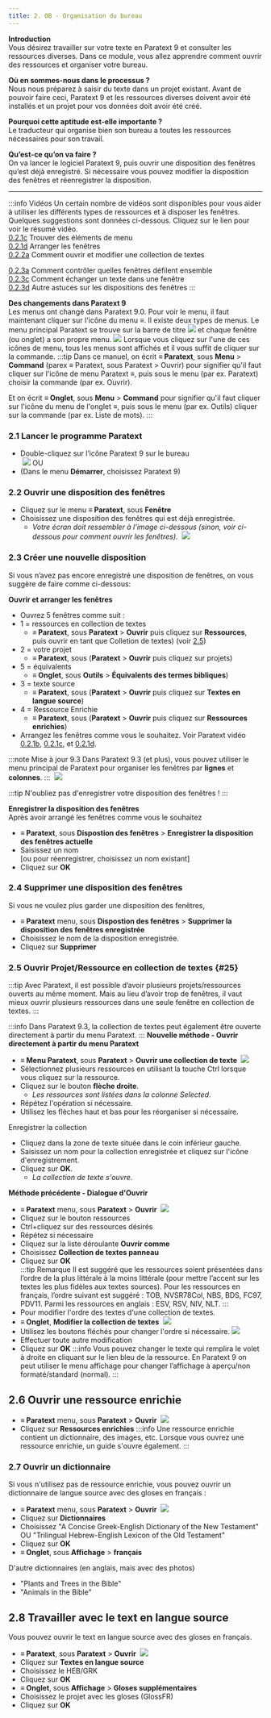 ```yaml
---
title: 2. OB - Organisation du bureau 
---
```

**Introduction**  
Vous désirez travailler sur votre texte en Paratext 9 et consulter les ressources diverses. Dans ce module, vous allez apprendre comment ouvrir des ressources et organiser votre bureau.

**Où en sommes-nous dans le processus ?**  
Nous nous préparez à saisir du texte dans un projet existant. Avant de pouvoir faire ceci, Paratext 9 et les ressources diverses doivent avoir été installés et un projet pour vos données doit avoir été créé.

**Pourquoi cette aptitude est-elle importante ?**  
Le traducteur qui organise bien son bureau a toutes les ressources nécessaires pour son travail.

**Qu’est-ce qu’on va faire ?**  
On va lancer le logiciel Paratext 9, puis ouvrir une disposition des fenêtres qu’est déjà enregistré. Si nécessaire vous pouvez modifier la disposition des fenêtres et réenregistrer la disposition.

----

:::info Vidéos 
Un certain nombre de vidéos sont disponibles pour vous aider à utiliser les différents types de ressources et à disposer les fenêtres. Quelques suggestions sont données ci-dessous. Cliquez sur le lien pour voir le résumé vidéo.  
[0.2.1c](../../Video-summaries/01-Introduction/0.2.Navigation/0.2.1c.md) Trouver des éléments de menu  
[0.2.1d](../../Video-summaries/01-Introduction/0.2.Navigation/0.2.1d.md) Arranger les fenêtres  
[0.2.2a](../../Video-summaries/01-Introduction/0.2.Navigation/0.2.2a.md) Comment ouvrir et modifier  une collection de textes 

[0.2.3a](../../Video-summaries/01-Introduction/0.2.Navigation/0.2.3a.md) Comment contrôler quelles fenêtres défilent ensemble  
[0.2.3c](../../Video-summaries/01-Introduction/0.2.Navigation/0.2.3c.md) Comment échanger un texte dans une fenêtre  
[0.2.3d](../../Video-summaries/01-Introduction/0.2.Navigation/0.2.3d.md) Autre astuces sur les dispositions des fenêtres
:::

**Des changements dans Paratext 9**  
Les menus ont changé dans Paratext 9.0. Pour voir le menu, il faut maintenant cliquer sur l'icône du menu **≡**. Il existe deux types de menus. Le menu principal Paratext se trouve sur la barre de titre ![](../media/a7c437f2736cb28b0dff7abd780f5f94.png) et chaque fenêtre (ou onglet) a son propre menu. ![](../media/65ab77824a1e025fac1bf88feb6ba66f.png) Lorsque vous cliquez sur l'une de ces icônes de menu, tous les menus sont affichés et il vous suffit de cliquer sur la commande.
:::tip
Dans ce manuel, on écrit **≡ Paratext**, sous **Menu** \> **Command** (parex ≡ Paratext, sous Paratext \> Ouvrir) pour signifier qu'il faut cliquer sur l'icône de menu Paratext ≡, puis sous le menu (par ex. Paratext) choisir la commande (par ex. Ouvrir).

Et on écrit **≡ Onglet**, sous **Menu** \> **Command** pour signifier qu'il faut cliquer sur l'icône du menu de l'onglet ≡, puis sous le menu (par ex. Outils) cliquer sur la commande (par ex. Liste de mots).
:::

### 2.1 Lancer le programme Paratext

-  Double-cliquez sur l’icône Paratext 9 sur le bureau  
    ![](../media/b2697bb533e7765029252c8d51301dc9.png)
    OU  
-  (Dans le menu **Démarrer**, choisissez Paratext 9)

### 2.2 Ouvrir une disposition des fenêtres

-  Cliquez sur le menu **≡ Paratext**, sous **Fenêtre**
-  Choisissez une disposition des fenêtres qui est déjà enregistrée.
   -  *Votre écran doit ressembler à l’image ci-dessous (sinon, voir ci-dessous pour comment ouvrir les fenêtres).*
    ![](../media/becf6dae2e733cc280e70a8f4b706981.png)


### 2.3 Créer une nouvelle disposition

Si vous n’avez pas encore enregistré une disposition de fenêtres, on vous suggère de faire comme ci-dessous:

**Ouvrir et arranger les fenêtres**  
-  Ouvrez 5 fenêtres comme suit :
-  1 = ressources en collection de textes
   -  **≡ Paratext**, sous **Paratext** \> **Ouvrir** puis cliquez sur **Ressources**, puis ouvrir en tant que Colletion de textes) (voir [2.5](./2.OD.md#25))  
-  2 = votre projet
   -  **≡ Paratext**, sous (**Paratext** \> **Ouvrir** puis cliquez sur projets)
-  5 = équivalents
   -  **≡ Onglet**, sous **Outils** \> **Équivalents des termes bibliques**)
-  3 = texte source  
   -  **≡ Paratext**, sous (**Paratext** \> **Ouvrir** puis cliquez sur **Textes en langue source**)
-  4 = Ressource Enrichie
   -  **≡ Paratext**, sous (**Paratext** \> **Ouvrir** puis cliquez sur **Ressources enrichies**)
-  Arrangez les fenêtres comme vous le souhaitez. Voir Paratext vidéo [0.2.1b](../../Video-summaries/01-Introduction/0.2.Navigation/0.2.1b.md), [0.2.1c](../../Video-summaries/01-Introduction/0.2.Navigation/0.2.1c.md), et [0.2.1d](../../Video-summaries/01-Introduction/0.2.Navigation/0.2.1d.md).

:::note Mise à jour 9.3
Dans Paratext 9.3 (et plus), vous pouvez utiliser le menu principal de Paratext pour organiser les fenêtres par **lignes** et **colonnes**.
:::
   ![](../media/arrange-in-rows.png)

:::tip
N'oubliez pas d'enregistrer votre disposition des fenêtres !
:::

**Enregistrer la disposition des fenêtres**  
Après avoir arrangé les fenêtres comme vous le souhaitez

-  **≡ Paratext**, sous **Dispostion des fenêtres** \> **Enregistrer la disposition des fenêtres actuelle**
-  Saisissez un nom  
    [ou pour réenregistrer, choisissez un nom existant]
-  Cliquez sur **OK**


### 2.4 Supprimer une disposition des fenêtres

Si vous ne voulez plus garder une disposition des fenêtres,

-  **≡ Paratext** menu, sous **Dispostion des fenêtres** \> **Supprimer la disposition des fenêtres enregistrée**
-  Choisissez le nom de la disposition enregistrée.
-  Cliquez sur **Supprimer**


### 2.5 Ouvrir Projet/Ressource en collection de textes {#25}

:::tip
Avec Paratext, il est possible d’avoir plusieurs projets/ressources ouverts au même moment. Mais au lieu d’avoir trop de fenêtres, il vaut mieux ouvrir plusieurs ressources dans une seule fenêtre en collection de textes.
:::

:::info
Dans Paratext 9.3, la collection de textes peut également être ouverte directement à partir du menu Paratext.
:::
**Nouvelle méthode - Ouvrir directement à partir du menu Paratext**
- **≡ Menu Paratext**, sous **Paratext** \> **Ouvrir une collection de texte**
 ![](../media/OpenTextCol.png)
- Sélectionnez plusieurs ressources en utilisant la touche Ctrl lorsque vous cliquez sur la ressource.
- Cliquez sur le bouton **flèche droite**.  
  -  *Les ressources sont listées dans la colonne Selected*.
- Répétez l'opération si nécessaire.
- Utilisez les flèches haut et bas pour les réorganiser si nécessaire.

Enregistrer la collection 
- Cliquez dans la zone de texte située dans le coin inférieur gauche.
- Saisissez un nom pour la collection enregistrée et cliquez sur l'icône d'enregistrement.
- Cliquez sur **OK**.
  -  *La collection de texte s'ouvre*.

**Méthode précédente - Dialogue d'Ouvrir**

-  **≡ Paratext** menu, sous **Paratext** \> **Ouvrir**
    ![](../media/67c09582d7f685c9e709d3cb0bd78c51.png)  
-  Cliquez sur le bouton ressources
-  Ctrl+cliquez sur des ressources désirés
-  Répétez si nécessaire
-  Cliquez sur la liste déroulante **Ouvrir comme**
-  Choisissez **Collection de textes panneau**
-  Cliquez sur **OK**  
:::tip Remarque
Il est suggéré que les ressources soient présentées dans l’ordre de la plus littérale à la moins littérale (pour mettre l’accent sur les textes les plus fidèles aux textes sources). Pour les ressources en français, l’ordre suivant est suggéré : TOB, NVSR78Col, NBS, BDS, FC97, PDV11. Parmi les ressources en anglais : ESV, RSV, NIV, NLT.
:::
-  Pour modifier l'ordre des textes d'une collection de textes.
-  **≡ Onglet**, **Modifier la collection de textes**
 ![](../media/114addc77497db5a8e16e63e0a60a397.png)
-  Utilisez les boutons fléchés pour changer l'ordre si nécessaire.
![](../media/1529efc6b9c2b2d2a45649f36a13660e.png)
-  Effectuer toute autre modification
-  Cliquez sur **OK**
:::info
Vous pouvez changer le texte qui remplira le volet à droite en cliquant sur le lien bleu de la ressource. En Paratext 9 on peut utiliser le menu affichage pour changer l’affichage à aperçu/non formaté/standard (normal).
:::


## 2.6 Ouvrir une ressource enrichie

-  **≡ Paratext** menu, sous **Paratext** \> **Ouvrir**
   ![](../media/a2210417ce7fd29acc4543900d4ffdfa.png)
-  Cliquez sur **Ressources enrichies**
:::info
Une ressource enrichie contient un dictionnaire, des images, etc. Lorsque vous ouvrez une ressource enrichie, un guide s'ouvre également.
:::

### 2.7 Ouvrir un dictionnaire

Si vous n'utilisez pas de ressource enrichie, vous pouvez ouvrir un dictionnaire de langue source avec des gloses en français :

-  **≡ Paratext** menu, sous **Paratext** \> **Ouvrir**
   ![](../media/bde96d81bd560a2dc433f589a9a44f93.png)
-  Cliquez sur **Dictionnaires**
-  Choisissez "A Concise Greek-English Dictionary of the New Testament" OU "Trilingual Hebrew-English Lexicon of the Old Testament"
-  Cliquez sur **OK**
-  **≡ Onglet**, sous **Affichage** \> **français**

D'autre dictionnaires (en anglais, mais avec des photos)

-  "Plants and Trees in the Bible"
-  "Animals in the Bible"
 
 
## 2.8 Travailler avec le text en langue source

Vous pouvez ouvrir le text en langue source avec des gloses en français.

-  **≡ Paratext**, sous **Paratext** \> **Ouvrir**
    ![](../media/2f2a572df1df76324325ab8a53d5aa90.png)
-  Cliquez sur **Textes en langue source**
-  Choisissez le HEB/GRK
-  Cliquez sur **OK**
-  **≡ Onglet**, sous **Affichage** \> **Gloses supplémentaires**
-  Choisissez le projet avec les gloses (GlossFR)
-  Cliquez sur **OK**
